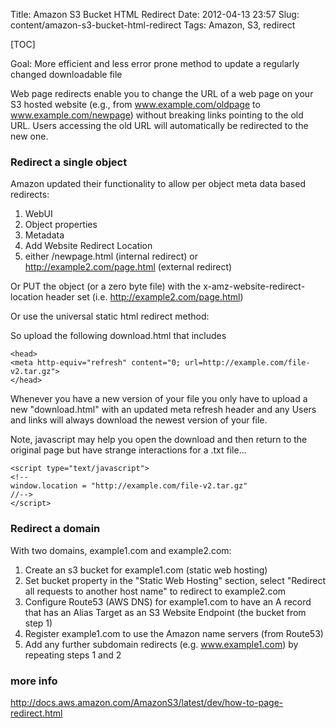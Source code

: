 Title: Amazon S3 Bucket HTML Redirect
Date: 2012-04-13 23:57
Slug: content/amazon-s3-bucket-html-redirect
Tags: Amazon, S3, redirect

[TOC]

Goal: More efficient and less error prone method to update a regularly
changed downloadable file

Web page redirects enable you to change the URL of a web page on your S3 hosted website (e.g., from www.example.com/oldpage to www.example.com/newpage) without breaking links pointing to the old URL. Users accessing the old URL will automatically be redirected to the new one.

### Redirect a single object

Amazon updated their functionality to allow per object meta data based redirects:

1. WebUI
1. Object properties
1. Metadata
1. Add Website Redirect Location
1. either /newpage.html (internal redirect) or http://example2.com/page.html (external redirect)

Or PUT the object (or a zero byte file) with the x-amz-website-redirect-location header set (i.e. http://example2.com/page.html)

Or use the universal static html redirect method:

So upload the following download.html that includes

    <head>
    <meta http-equiv="refresh" content="0; url=http://example.com/file-v2.tar.gz">
    </head>

Whenever you have a new version of your file you only have to upload a new "download.html" with an updated meta refresh header and any Users and links will always download the newest version of your file.

Note, javascript may help you open the download and then return to the
original page but have strange interactions for a .txt file...

    <script type="text/javascript">
    <!--
    window.location = "http://example.com/file-v2.tar.gz"
    //-->
    </script>

### Redirect a domain
With two domains, example1.com and example2.com:

1. Create an s3 bucket for example1.com (static web hosting)
1. Set bucket property in the "Static Web Hosting" section, select "Redirect all requests to another host name" to redirect to example2.com
1. Configure Route53 (AWS DNS) for example1.com to have an A record that has an Alias Target as an S3 Website Endpoint (the bucket from step 1)
1. Register example1.com to use the Amazon name servers (from Route53)
1. Add any further subdomain redirects (e.g. www.example1.com) by repeating steps 1 and 2

### more info

<http://docs.aws.amazon.com/AmazonS3/latest/dev/how-to-page-redirect.html>
